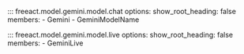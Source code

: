 ::: freeact.model.gemini.model.chat
    options:
      show_root_heading: false
      members:
      - Gemini
      - GeminiModelName

::: freeact.model.gemini.model.live
    options:
      show_root_heading: false
      members:
      - GeminiLive
